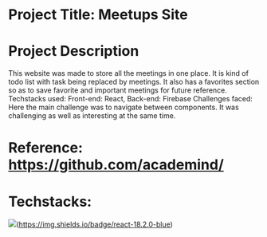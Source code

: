 # Project Title: Meetups Site

# Project Description
This website was made to store all the meetings in one place. It is kind of todo list with task being replaced by meetings. It also has a favorites section so as to save favorite and important meetings for future reference.
Techstacks used: Front-end: React, Back-end: Firebase
Challenges faced: Here the main challenge was to navigate between components. It was challenging as well as interesting at the same time.

# Reference: https://github.com/academind/

# Techstacks:
![]([https://img.shields.io/badge/React-FF0000?style=for-the-badge&logo=youtube&logoColor=white])(https://img.shields.io/badge/react-18.2.0-blue)
